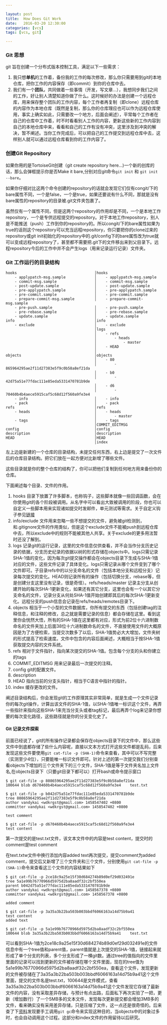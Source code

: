 ```yaml
---

layout: post
title:  How Does Git Work
date:   2016-03-20 12:30:00
categories: [vcs]
tags: [vcs, git]

---
```

### Git 思想
git 旨在创建一个分布式版本控制工具，满足以下一些需求：

1. 我只想**单机**的工作着，备份我的工作的每次修改，那么你只需要用到git的本地仓库，把你工作的内容保存（即commit）到你的仓库中去。
2. 我们有一个**团队**，共同做着一些事情（开发，写文章...），我想同步我们之间的工作，好让别人清楚知道你做了什么。这时候好的办法是创建一个远程仓库，用来保存整个团队的工作内容，每个工作者再复制（即clone）远程仓库的内容作为本地仓库（既然是复制，那么你的仓库理应也可以作为远程仓库使用，事实上确实如此，只需要改一个地方，后面会阐述），平常每个工作者在自己的仓库中工作着，时不时看看别人工作的内容，更新这些新的工作内容到自己的本地仓库中来，看看和自己的工作有没有冲突，这里涉及到冲突的解决，暂不阐述。当你工作完成后，可以把自己的工作提交到远程仓库中去，这样别人就可以通过远程仓库看到你的工作内容了。

### 创建Git Repository
如果你用的是TortoiseGit创建（git create repository here...)一个新的创库的话，那么会弹框提示你是否Make it bare,分别对应git命令`git init` 和 `git init --bare`。

如果你仔细对比这两个命令创建的repository的话就会发现它们仅有congit/下的bare属性不同，一个是false，一个是true，如果还要说有什么不同，那就是没有bare属性的repository的目录被.git文件夹包裹了。

虽然仅有一个属性不同，但是这两个repository的作用却是不同，一个是本地工作repository，一个是专供远程提交的repository。对于本地工作repository，别人是不能推送（push）工作到你的repository的。所以congit/下的bare属性如果为true的话则这个repository可以充当远程repository，你只要把你的clone过来的repository或git init初始化的repository中的.git/config下的bare属性改为true就可以变成远程repository了，甚至都不需要把.git下的文件移出来到父目录下。远程repository今后的工作中并不会产生logs（用来记录运行记录）文件夹。

### Git 工作运行的目录结构

```
hooks                                   │hooks
    - applypatch-msg.sample             │    - applypatch-msg.sample
    - commit-msg.sample                 │    - commit-msg.sample
    - post-update.sample                │    - post-update.sample
    - pre-applypatch.sample             │    - pre-applypatch.sample
    - pre-commit.sample                 │    - pre-commit.sample
    - prepare-commit-msg.sample         │    - prepare-commit-msg.sample
    - pre-push.sample                   │    - pre-push.sample
    - pre-rebase.sample                 │    - pre-rebase.sample
    - update.sample                     │    - update.sample
info                                    │info
    - exclude                           │    - exclude
                                        │logs
                                        │    - refs
                                        │        - heads
                                        │            - master
                                        │    - HEAD
                                        │
objects                                 │objects
                                        │    - 80
                                        │        - 865964295ae2f11d27383e5f9c0b58a8ef21da
                                        │    - b0
                                        │        - 42d75a51e77fdac111e85eda5331470781b9de
                                        │    - d6
                                        │        - 70460b4b4aece5915caf5c68d12f560a9fe3e4
    - info                              │    - info
    - pack                              │    - pack
refs                                    │refs
    - heads                             │    - heads
                                        │        - master
    - tags                              │    - tags
                                        │COMMIT_EDITMSG
config                                  │config
description                             │description
HEAD                                    │HEAD
                                        │index
```

左上边是新建的一个仓库的目录结构，未提交任何东西，右上边是提交了一次文件后的仓库目录结构。把它们放在一起方便对比新增了哪些文件。

这些目录就是你的整个仓库的结构了，你可以把他们复制到任何地方用来备份你的仓库。

下面阐述每个目录、文件的作用。

1. hooks 目录下放置了许多脚本，也称钩子，这些脚本就像一些回调函数，会在你使用git的各个阶段被调用。从名字中可以看出大致被调用的阶段，你也可以自定义一些脚本用来实现诸如提交时发邮件，单元测试等需求。关于自定义钩子参见[链接][1]
2. info/exclude 文件用来忽略一些不想提交的文件，避免被git检测到，和.gitignore文件的作用类似，但是这个exclude文件不能被push到远程仓库中去，所以exclude中的规则不能被其他人共享。关于exclude的更多用法暂时还没了解到。
3. logs 记录git的运行记录，这里的文件信息仅供查看，并不会当作分支历史记录的依据，分支历史纪录的依据以树的形式存储在objects中。logs只需记录SHA-1值的变化，因为每次git提交操作都会在objects目录下生成与SHA-1值对应的文件，这些文件记录了具体变化。logs只需记录从哪个文件变到了哪个文件即可。子目录refs中的以分支命名的文件（包括本地分支和远程分支）记录每次提交的变化。HEAD则记录所有的操作（包括切换分支，rebase等，但是创建分支这里没有记录，很是奇怪）。refs/heads/master 记录主分支从创建开始的每次SHA-1更新变化，如果还有其它分支，这里也会有一个以其它分支命名的文件，记录分支从何处SHA-1值开始创建即其后的每次SHA-1更新变化。远程分支的push信息会记录在refs/heads/remotes目录下。
4. objects 相当于一个小型的文件数据库，你所有提交的东西（包括创建tag的注释信息，和注释的修改，总之就是需要记录的信息）都会存储在这里。看到这里你会恍然大悟，所有的SHA-1值在这里都有对应，形式为前2位十六进制数命名的文件夹加上后面38位十六进制数命名的文件，不直接使用文件的大概原因是为了方便检索，当提交次数多了以后，SHA-1值势必大大增加，文件夹树的形式提高了检索速度。文件中包含的内容后面阐述，大概相当于按SHA-1值获取提交内容的文件系统。
5. refs 相对于文件指针，指向某次提交的SHA-1值。包含每个分支的头和你建立的tags
6. COMMIT_EDITMSG 用来记录最后一次提交的注释。
7. config git的配置文件。
8. description
9. HEAD 指向当前的分支头指针，相当于C语言中指针的指针。
10. index 缓存更改的文件。

阐述目录结构后，你会发现git的工作原理其实非常简单，就是生成一个文件记录你的每次git操作，计算出该文件的SHA-1值，以SHA-1值唯一标识这个文件，再弄一些指针来指向这些SHA-1来充当分支头或者tag标记，最后再弄个log来记录你想要的每次变化路径，这些路径就是你的分支变化史了。

#### Git 记录文件探索
前面已经说了，git的所有操作记录都会保存在objects目录下的文件中，那么这些文件中到底都存储了些什么内容呢，直接以文本方式打开这些文件都是乱码，后来发现这些文件要使用`git cat-file -p (SHA-1)`命令来查看，其中可以不写完整（实测至少4位），只要能唯一标识文件即可。针对上述的第一次提交我们分别查看objects下增加的三个文件夹下的三个文件，SHA-1值是等于文件夹名加上文件名,在objects目录下（只要git目录下都可以）打开bash或命令提示窗口

```
$ git cat-file -p 80865964295ae2f11d27383e5f9c0b58a8ef21da
100644 blob d670460b4b4aece5915caf5c68d12f560a9fe3e4    test.txt

$ git cat-file -p b042d75a51e77fdac111e85eda5331470781b9de
tree 80865964295ae2f11d27383e5f9c0b58a8ef21da
author vandykai <wdkrgst@gmail.com> 1458547402 +0800
committer vandykai <wdkrgst@gmail.com> 1458547402 +0800

test comment

$ git cat-file -p d670460b4b4aece5915caf5c68d12f560a9fe3e4
test content

```

第一次提交的是test.txt文件，该文本文件中的内容是test content，提交时的comment是test comment

在text.txtw文件中换行添加内容added text再次提交，提交comment为added comment，提交后又新增了三个文件夹和三个文件，分别使用`git cat-file -p (SHA-1)`命令来查看这三个文件的内容结果如下

```
$ git cat-file -p 2ce18c9a25e15f30d684274b89d0ef29d032491e
tree 5a1e99b76770966d5975d2ba8aadf32c2bf550ea
parent b042d75a51e77fdac111e85eda5331470781b9de
author vandykai <wdkrgst@gmail.com> 1458567378 +0800
committer vandykai <wdkrgst@gmail.com> 1458567378 +0800

added comment

$ git cat-file -p 3a35a3b22ba503b003bbdf6066163a14d75b9a41
test content
added text

$ git cat-file -p 5a1e99b76770966d5975d2ba8aadf32c2bf550ea
100644 blob 3a35a3b22ba503b003bbdf6066163a14d75b9a41    test.txt

```
可以看到SHA-1值为2ce18c9a25e15f30d684274b89d0ef29d032491e的文件信息中有一个tree值和parent值，parent值就是上次提交的SHA-1值，链接起来就形成了单个分支的列表，多个分支形成了一棵git数。通过tree的值指向的文件里里面的记录可以找到更新的文件被存储在哪个文件里面，现在的tree值为5a1e99b76770966d5975d2ba8aadf32c2bf550ea，查看这个文件，发现更新的文件被存储在了3a35a3b22ba503b003bbdf6066163a14d75b9a41这个文件里面，提交的文件名是test.txt，100644是文件模式，查看3a35a3b22ba503b003bbdf6066163a14d75b9a41这个文件发现它存储了最新文件的内容，没有采取差异存储，与预计有点出路，后面私下再次实验了一把，更新（增加数行）了一个5MB多的文本文件，发现每次更新提交都会增加3MB多的文件，看来确实没有采用差异存储，只是压缩了文件，这一点还是很奇怪的。后来查了下[资料][2]发现要手工调用`git gc`命令来实现这种目的，当objects中的对象过多时，也会自动调用这个过程。这部分和index文件的作用留待以后研究。


[1]: https://git-scm.com/book/zh/v1/%E8%87%AA%E5%AE%9A%E4%B9%89-Git-Git%E6%8C%82%E9%92%A9
[2]: http://www.open-open.com/lib/view/open1328070620202.html
